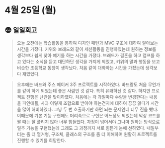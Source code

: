 # 4월 25일 (월)

## 😨 일일회고

> 오늘 오전에는 학습활동을 통하여 디자인 패턴과 MVC 구조에 대하여 알아보는 시간을 가졌다. 키위와 브래드와 같이 세션활동을 진행하였는데 원하는 정보를 생각보다 쉽게 찾아 얘기를 하는 시간을 가졌다. 브래드가 결혼을 하고 캠프를 하고 있다는 소식을 듣고 대단하단 생각을 가지게 되었고, 키위의 말과 행동을 보고 비슷한 초등학교 동창이 생각났다. 처음 같이 대화하는 시간을 가졌는데 생각보다 재밌었다.
> 

> 오후에는 바드와 주스 메이커 3주 프로젝트를 시작하였다. 바드랑도 처음 무언가를 같이 하게 되었는데 좋은 사람인 것 같다. 특히 유쾌하신 것 같다. 하지만 프로젝트 진행은 난관을 맞이하였다. 처음에는 각 과일마다 수량을 변경한다는 내용을 파인애플, 사과 이렇게 조합으로 받아야 하는건지에 대하여 끙끙 앓다가 시간을 많이 허비하였다. 그냥 두 번 호출하기만 하면 되는 문제인데 너무 진을 뺐다. 이때문에 기본 기능 구현에도 머리속으로 구현은 어느정도 되었는데 막상 코드를 짤 때는 잘 풀리지 않아 너무 힘들었다. 자정이 넘어서야 그나마 원하는 방식으로 얼추 기능을 구현했는데 그래도 그 과정까지 서로 힘든게 눈에 선하였다. 내일부터는 좀 더 열거형, 구조체, 클래스의 구조를 좀 더 이해하여 원활히 프로젝트를 진행할 수 있기를 희망한다.
>